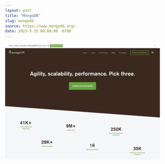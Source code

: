 ```yaml
---
layout: post
title: "MongoDB"
slug: mongodb
source: https://www.mongodb.org/
date: 2015-5-15 00:00:00 -0700
---
```


<img src="/screenshots/mongodb.jpg">
